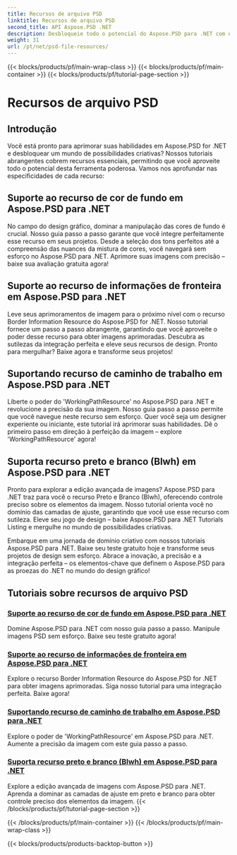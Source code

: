 ```yaml
---
title: Recursos de arquivo PSD
linktitle: Recursos de arquivo PSD
second_title: API Aspose.PSD .NET
description: Desbloqueie todo o potencial do Aspose.PSD para .NET com nossos tutoriais. Domine a cor de fundo, as informações de borda, o caminho de trabalho e os recursos em preto e branco perfeitamente.
weight: 31
url: /pt/net/psd-file-resources/
---
```


{{< blocks/products/pf/main-wrap-class >}}
{{< blocks/products/pf/main-container >}}
{{< blocks/products/pf/tutorial-page-section >}}

# Recursos de arquivo PSD


## Introdução

Você está pronto para aprimorar suas habilidades em Aspose.PSD for .NET e desbloquear um mundo de possibilidades criativas? Nossos tutoriais abrangentes cobrem recursos essenciais, permitindo que você aproveite todo o potencial desta ferramenta poderosa. Vamos nos aprofundar nas especificidades de cada recurso:

## Suporte ao recurso de cor de fundo em Aspose.PSD para .NET

No campo do design gráfico, dominar a manipulação das cores de fundo é crucial. Nosso guia passo a passo garante que você integre perfeitamente esse recurso em seus projetos. Desde a seleção dos tons perfeitos até a compreensão das nuances da mistura de cores, você navegará sem esforço no Aspose.PSD para .NET. Aprimore suas imagens com precisão – baixe sua avaliação gratuita agora!

## Suporte ao recurso de informações de fronteira em Aspose.PSD para .NET

Leve seus aprimoramentos de imagem para o próximo nível com o recurso Border Information Resource do Aspose.PSD for .NET. Nosso tutorial fornece um passo a passo abrangente, garantindo que você aproveite o poder desse recurso para obter imagens aprimoradas. Descubra as sutilezas da integração perfeita e eleve seus recursos de design. Pronto para mergulhar? Baixe agora e transforme seus projetos!

## Suportando recurso de caminho de trabalho em Aspose.PSD para .NET

Liberte o poder do 'WorkingPathResource' no Aspose.PSD para .NET e revolucione a precisão da sua imagem. Nosso guia passo a passo permite que você navegue neste recurso sem esforço. Quer você seja um designer experiente ou iniciante, este tutorial irá aprimorar suas habilidades. Dê o primeiro passo em direção à perfeição da imagem – explore 'WorkingPathResource' agora!

## Suporta recurso preto e branco (Blwh) em Aspose.PSD para .NET

Pronto para explorar a edição avançada de imagens? Aspose.PSD para .NET traz para você o recurso Preto e Branco (Blwh), oferecendo controle preciso sobre os elementos da imagem. Nosso tutorial orienta você no domínio das camadas de ajuste, garantindo que você use esse recurso com sutileza. Eleve seu jogo de design – baixe Aspose.PSD para .NET Tutorials Listing e mergulhe no mundo de possibilidades criativas.

Embarque em uma jornada de domínio criativo com nossos tutoriais Aspose.PSD para .NET. Baixe seu teste gratuito hoje e transforme seus projetos de design sem esforço. Abrace a inovação, a precisão e a integração perfeita – os elementos-chave que definem o Aspose.PSD para as proezas do .NET no mundo do design gráfico!

## Tutoriais sobre recursos de arquivo PSD
### [Suporte ao recurso de cor de fundo em Aspose.PSD para .NET](./supporting-background-color-resource/)
Domine Aspose.PSD para .NET com nosso guia passo a passo. Manipule imagens PSD sem esforço. Baixe seu teste gratuito agora!
### [Suporte ao recurso de informações de fronteira em Aspose.PSD para .NET](./supporting-border-information-resource/)
Explore o recurso Border Information Resource do Aspose.PSD for .NET para obter imagens aprimoradas. Siga nosso tutorial para uma integração perfeita. Baixe agora!
### [Suportando recurso de caminho de trabalho em Aspose.PSD para .NET](./supporting-working-path-resource/)
Explore o poder de 'WorkingPathResource' em Aspose.PSD para .NET. Aumente a precisão da imagem com este guia passo a passo.
### [Suporta recurso preto e branco (Blwh) em Aspose.PSD para .NET](./supporting-black-and-white-blwh-resource/)
Explore a edição avançada de imagens com Aspose.PSD para .NET. Aprenda a dominar as camadas de ajuste em preto e branco para obter controle preciso dos elementos da imagem.
{{< /blocks/products/pf/tutorial-page-section >}}

{{< /blocks/products/pf/main-container >}}
{{< /blocks/products/pf/main-wrap-class >}}

{{< blocks/products/products-backtop-button >}}
